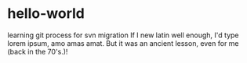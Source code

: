 # hello-world
learning git process for svn migration
If I new latin well enough, I'd type lorem ipsum, amo amas amat.
But it was an ancient lesson, even for me (back in the 70's.)!
